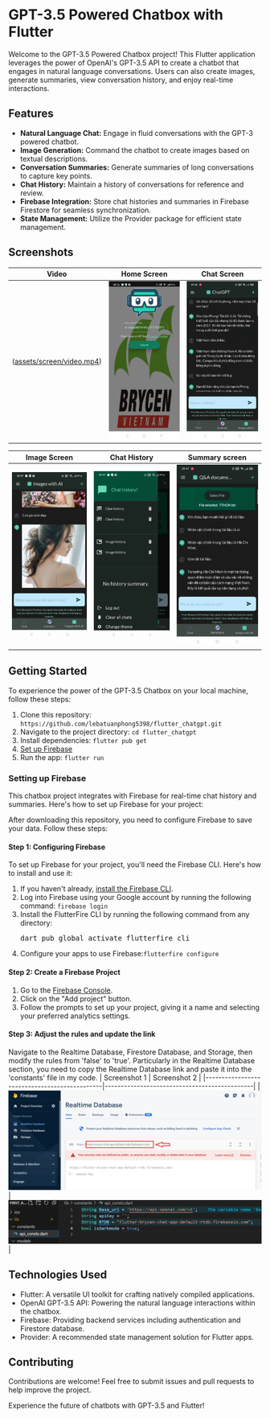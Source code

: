 # GPT-3.5 Powered Chatbox with Flutter

Welcome to the GPT-3.5 Powered Chatbox project! This Flutter application leverages the power of OpenAI's GPT-3.5 API to create a chatbot that engages in natural language conversations. Users can also create images, generate summaries, view conversation history, and enjoy real-time interactions.

## Features

- **Natural Language Chat:** Engage in fluid conversations with the GPT-3 powered chatbot.
- **Image Generation:** Command the chatbot to create images based on textual descriptions.
- **Conversation Summaries:** Generate summaries of long conversations to capture key points.
- **Chat History:** Maintain a history of conversations for reference and review.
- **Firebase Integration:** Store chat histories and summaries in Firebase Firestore for seamless synchronization.
- **State Management:** Utilize the Provider package for efficient state management.
## Screenshots

| Video                                        | Home Screen                                  | Chat Screen                                  |
|----------------------------------------------|----------------------------------------------|----------------------------------------------|
| ([assets/screen/video.mp4](https://github.com/lebatuanphong5398/flutter_chatgpt/blob/6907feb262d6841e7fda9bf88673ca03490574df/assets/screen/video.mp4))      | ![Home Screen](assets/screen/home_screen.jpg)| ![chat](assets/screen/chat.jpg)              |

| Image Screen                                 | Chat History                                 | Summary screen                                |
|----------------------------------------------|----------------------------------------------|----------------------------------------------|
|![Chat History](assets/screen/image.jpg)|     ![Chat Screen](assets/screen/chat_history.jpg) | ![Image Screen](assets/screen/summary.jpg)    |


## Getting Started

To experience the power of the GPT-3.5 Chatbox on your local machine, follow these steps:

1. Clone this repository: `https://github.com/lebatuanphong5398/flutter_chatgpt.git`
2. Navigate to the project directory: `cd flutter_chatgpt`
3. Install dependencies: `flutter pub get`
4. [Set up Firebase](#Setting-up-Firebase)
5. Run the app: `flutter run`
<a name="Setting-up-Firebase"></a>
### Setting up Firebase 

   This chatbox project integrates with Firebase for real-time chat history and summaries. Here's how to set up Firebase for your project:
   
   After downloading this repository, you need to configure Firebase to save your data. Follow these steps:

#### Step 1: Configuring Firebase

   To set up Firebase for your project, you'll need the Firebase CLI. Here's how to install and use it:
   1. If you haven't already, [install the Firebase CLI](https://firebase.google.com/docs/cli#setup_update_cli).
   2. Log into Firebase using your Google account by running the following command:
      `firebase login`
   3. Install the FlutterFire CLI by running the following command from any directory:
      <pre>dart pub global activate flutterfire_cli</pre>
   4. Configure your apps to use Firebase:`flutterfire configure`

#### Step 2: Create a Firebase Project

   1. Go to the [Firebase Console](https://console.firebase.google.com/).
   2. Click on the "Add project" button.
   3. Follow the prompts to set up your project, giving it a name and selecting your preferred analytics settings.

#### Step 3: Adjust the rules and update the link

   Navigate to the Realtime Database, Firestore Database, and Storage, then modify the rules from 'false' to 'true'. Particularly in the Realtime Database section, you need to copy the Realtime Database link and paste it into the 'constants' file in my code.
| Screenshot 1                                 | Screenshot 2                                 |
|----------------------------------------------|----------------------------------------------|
| ![Home Screen](assets/screen/RTDB.png)       | ![Chat Screen](assets/screen/linkRTDB.png)   | 




## Technologies Used

- Flutter: A versatile UI toolkit for crafting natively compiled applications.
- OpenAI GPT-3.5 API: Powering the natural language interactions within the chatbox.
- Firebase: Providing backend services including authentication and Firestore database.
- Provider: A recommended state management solution for Flutter apps.


## Contributing

Contributions are welcome! Feel free to submit issues and pull requests to help improve the project.

Experience the future of chatbots with GPT-3.5 and Flutter!
